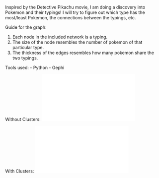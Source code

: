 Inspired by the Detective Pikachu movie, I am doing a discovery into Pokemon and their typings! I will try to figure out which type has the most/least Pokemon, the connections between the typings, etc.

Guide for the graph:

1) Each node in the included network is a typing. 
2) The size of the node resembles the number of pokemon of that particular type.
3) The thickness of the edges resembles how many pokemon share the two typings.

Tools used:
	- Python
	- Gephi

Without Clusters:
![Screenshot](network.pdf)


With Clusters:
![Screenshot](clusters.pdf)
